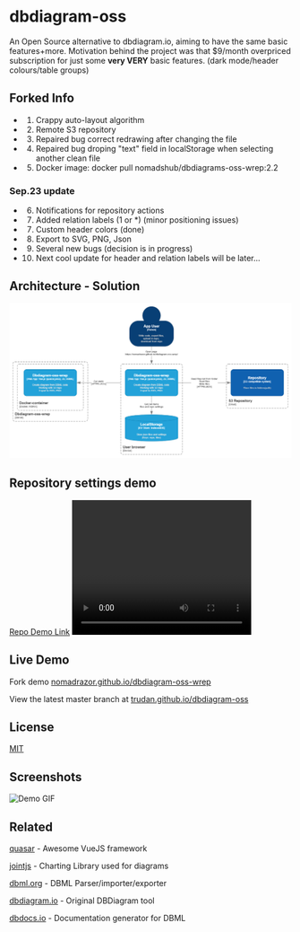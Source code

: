 
# dbdiagram-oss

An Open Source alternative to dbdiagram.io, aiming to have the same basic features+more. Motivation behind the project was that $9/month overpriced subscription for just some **very VERY** basic features. (dark mode/header colours/table groups)

## Forked Info

+ 1. Crappy auto-layout algorithm
+ 2. Remote S3 repository
+ 3. Repaired bug correct redrawing after changing the file
+ 4. Repaired bug droping "text" field in localStorage when selecting another clean file
+ 5. Docker image:  docker pull nomadshub/dbdiagrams-oss-wrep:2.2

### Sep.23 update
+ 6. Notifications for repository actions
+ 7. Added relation labels (1 or *) (minor positioning issues)
+ 7. Custom header colors (done)
+ 8. Export to SVG, PNG, Json
+ 9. Several new bugs (decision is in progress)
+ 10. Next cool update for header and relation labels will be later...

## Architecture - Solution

![Arch](https://raw.githubusercontent.com/NomadRazor/dbdiagram-oss-wrep/master/.github/media/arch.png)

## Repository settings demo

[Repo Demo Link](https://raw.githubusercontent.com/NomadRazor/dbdiagram-oss-wrep/master/.github/media/repo_demo.mp4)
<video width="320" height="240" controls>
  <source src="https://raw.githubusercontent.com/NomadRazor/dbdiagram-oss-wrep/master/.github/media/repo_demo.mp4" type="video/mp4">
</video>

## Live Demo

Fork demo [nomadrazor.github.io/dbdiagram-oss-wrep](https://nomadrazor.github.io/dbdiagram-oss-wrep/)

View the latest master branch at [trudan.github.io/dbdiagram-oss](https://trudan.github.io/dbdiagram-oss/)




## License

[MIT](https://choosealicense.com/licenses/mit/)


## Screenshots

![Demo GIF](https://raw.githubusercontent.com/TruDan/dbdiagram-oss/master/.github/media/demo.gif)


## Related

[quasar](https://quasar.dev/) - Awesome VueJS framework

[jointjs](https://github.com/clientIO/joint) - Charting Library used for diagrams

[dbml.org](https://www.dbml.org/home/) - DBML Parser/importer/exporter

[dbdiagram.io](https://dbdiagram.io/home) - Original DBDiagram tool

[dbdocs.io](https://dbdocs.io/) - Documentation generator for DBML


